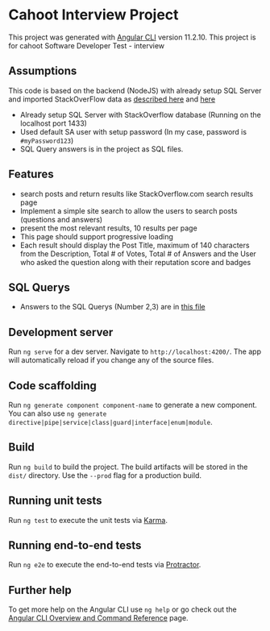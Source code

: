 # Cahoot Interview Project

This project was generated with [Angular CLI](https://github.com/angular/angular-cli) version 11.2.10.
This project is for cahoot Software Developer Test - interview

## Assumptions

This code is based on the backend (NodeJS) with already setup SQL Server and imported StackOverFlow data as [described here](https://sqlblog.org/2020/03/15/attaching-restoring-databases-inside-a-container) and [here](https://www.sentryone.com/blog/aaronbertrand/vs-code-mac-sql-linux-docker)
* Already setup SQL Server with StackOverflow database (Running on the localhost port 1433)
* Used default SA user with setup password (In my case, password is `#myPassword123`)
* SQL Query answers is in the project as SQL files.

## Features
* search posts and return results like StackOverflow.com search results page
* Implement a simple site search to allow the users to search posts (questions and answers)
* present the most relevant results, 10 results per page
* This page should support progressive loading
* Each result should display the Post Title, maximum of 140 characters from the Description, Total # of Votes, Total # of Answers and the User who asked the question along with their reputation score and badges

## SQL Querys
* Answers to the SQL Querys (Number 2,3) are in [this file](Query_Cahoot.sql)

## Development server

Run `ng serve` for a dev server. Navigate to `http://localhost:4200/`. The app will automatically reload if you change any of the source files.

## Code scaffolding

Run `ng generate component component-name` to generate a new component. You can also use `ng generate directive|pipe|service|class|guard|interface|enum|module`.

## Build

Run `ng build` to build the project. The build artifacts will be stored in the `dist/` directory. Use the `--prod` flag for a production build.

## Running unit tests

Run `ng test` to execute the unit tests via [Karma](https://karma-runner.github.io).

## Running end-to-end tests

Run `ng e2e` to execute the end-to-end tests via [Protractor](http://www.protractortest.org/).

## Further help

To get more help on the Angular CLI use `ng help` or go check out the [Angular CLI Overview and Command Reference](https://angular.io/cli) page.
